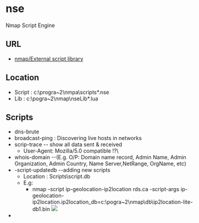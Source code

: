# nse
Nmap Script Engine

## URL
* [nmap/External script library](https://secwiki.org/w/Nmap/External_Script_Library)

## Location
* Script :  c:\progra~2\nmpa\scripts\*.nse
* Lib : c:\pogra~2\nmap\nseLib\*.lua

## Scripts
* dns-brute
* broadcast-ping : Discovering live hosts in networks
* scrip-trace -- show all data sent & received
  * User-Agent: Mozilla/5.0 compatible !?\
* whois-domain --(E.g. O/P: Domain name record, Admin Name, Admin Organization, Admin Country, Name Server,NetRange, OrgName, etc)
* -script-updatedb --adding new scripts
  * Location : Scripts\script.db
  * E.g: 
    * nmap -script ip-geolocation-ip2location rds.ca -script-args ip-geolocation-ip2location.ip2location_db=c:\pogra~2\nmap\db\ip2location-lite-db1.bin
    [<img src="https://i.imgur.com/81OQEXYg.png">](https://imgur.com/81OQEXY)
*
